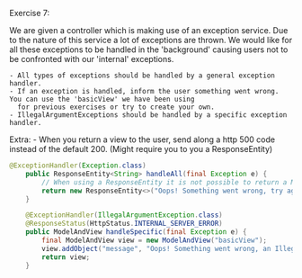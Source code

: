 Exercise 7:

We are given a controller which is making use of an exception service. Due to the nature of this service a lot
of exceptions are thrown. We would like for all these exceptions to be handled in the 'background' causing users not to
be confronted with our 'internal' exceptions.

    - All types of exceptions should be handled by a general exception handler.
    - If an exception is handled, inform the user something went wrong. You can use the 'basicView' we have been using
      for previous exercises or try to create your own.
    - IllegalArgumentExceptions should be handled by a specific exception handler.


Extra:
    - When you return a view to the user, send along a http 500 code instead of the default 200.
    (Might require you to you a ResponseEntity)

```java
@ExceptionHandler(Exception.class)
    public ResponseEntity<String> handleAll(final Exception e) {
        // When using a ResponseEntity it is not possible to return a Model, ModelMap or ModelAndView.
        return new ResponseEntity<>("Oops! Something went wrong, try again later.", HttpStatus.INTERNAL_SERVER_ERROR);
    }

    @ExceptionHandler(IllegalArgumentException.class)
    @ResponseStatus(HttpStatus.INTERNAL_SERVER_ERROR)
    public ModelAndView handleSpecific(final Exception e) {
        final ModelAndView view = new ModelAndView("basicView");
        view.addObject("message", "Oops! Something went wrong, an IllegalArgument was given.");
        return view;
    }

```